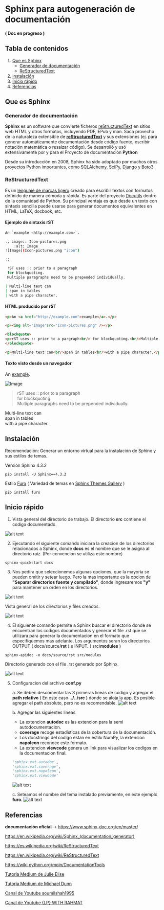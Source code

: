 
# Sphinx para autogeneración de documentación
#### ( Doc en progreso )
## Tabla de contenidos
1. [Que es Sphinx](#que-es-sphinx)
	- [Generador de documentación](#generador-de-documentación)
	- [ReStructuredText](#restructuredtext)
3. [Instalación](#instalación)
4. [Inicio rápido](#inicio-rápido)
5. [Referencias](#referencias)


## Que es Sphinx

### Generador de documentación

**Sphinx**  es un software  que convierte ficheros  [reStructuredText](https://es.wikipedia.org/wiki/ReStructuredText "ReStructuredText")  en  sitios web HTML  y otros formatos, incluyendo PDF, EPub y man. Saca provecho de la naturaleza extensible de [**reStructuredText**](https://docutils.sourceforge.io/rst.html) y sus extensiones (ej. para generar automáticamente documentación desde código fuente, escribir notación matemática o resalzar código). 
Se desarrolló y usó extensivamente por y para el Proyecto de documentación **Python**

Desde su introducción en 2008, Sphinx ha sido adoptado por muchos otros proyectos Python importantes, como  [SQLAlchemy](https://docs.sqlalchemy.org/en/14/contents.html),  [SciPy](https://docs.scipy.org/doc/scipy/reference/),  [Django](https://docs.djangoproject.com/en/4.0/)  y  [Boto3](https://boto3.amazonaws.com/v1/documentation/api/latest/index.html).

### ReStructuredText

Es un [lenguaje de marcas ligero](https://es.wikipedia.org/wiki/Lenguaje_de_marcas_ligero "Lenguaje de marcas ligero") creado para escribir textos con formatos definido de manera cómoda y rápida. Es parte del proyecto [Docutils](https://docutils.sourceforge.io/README.html#quick-start) dentro de la comunidad de Python. Su principal ventaja es que desde un texto con sintaxis sencilla puede usarse para generar documentos equivalentes en HTML, LaTeX, docbook, etc.

#### **Ejemplo de sintaxis rST**
```sh
An `example <http://example.com>`.

.. image:: Icon-pictures.png
    :alt: Image
![Image](Icon-pictures.png "icon")

::

 rST uses :: prior to a paragraph
 for blockquoting.
 Multiple paragraphs need to be prepended individually.

| Multi-line text can
| span in tables
| with a pipe character.
```

#### HTML producido por  rST

``` html
<p>An <a href="http://example.com">example</a>.</p>

<p><img alt="Image"src="Icon-pictures.png" /></p>

<blockquote>
<p>rST uses :: prior to a pargraph<br/> for blockquoting.<br/>Multiple paragraphs need to be prepended individually.</p>
</blockquote>

<p>Multi-line text can<br/>span in tables<br/>with a pipe character.</p>
```
#### Texto visto desde un navegador

An [example](http://example.com/).

![Image](https://upload.wikimedia.org/wikipedia/commons/5/5c/Icon-pictures.png "icon")

> rST uses :: prior to a paragraph  
> for blockquoting.  
> Multiple paragraphs need to be prepended individually.

Multi-line text can  
span in tables  
with a pipe character.


## Instalación
Recomendación: Generar un entorno virtual para la instalación de Sphinx y sus estilos de temas.

Versión Sphinx 4.3.2
```properties
pip install -U Sphinx==4.3.2
```
Estilo [Furo](https://sphinx-themes.org/sample-sites/furo/) ( Variedad de temas en [Sphinx Themes Gallery](https://sphinx-themes.org/) )
```properties
pip install furo
```

## Inicio rápido

1. Vista general del directorio de trabajo. El directorio **src** contiene el codigo documentado.

![alt text](./img/Selección_026.png)

2. Ejecutando el siguiente comando iniciara la creacion de los directorios relacionados a Sphinx, donde **docs** es el nombre que se le asigna al directorio raiz. (Por convencion se utiliza este nombre)

```properties
sphinx-quickstart docs
```
3. Nos pedira que seleccionemos algunas opciones, que la mayoria se pueden omitir y setear luego. Pero la mas importante es la opcion de **"Separar directorios fuente y compilado"**, donde ingresaremos **"y"** para mantener un orden en los directorios.

![alt text](./img/Selección_028.png)

Vista general de los directorios y files creados.

![alt text](./img/Selección_029.png)

4. El siguiente comando permite a Sphinx buscar el directorio donde se encuentran los codigos documentados y generar el file .rst que se utilizara para generar la documentacion en el formato que especifiquemos mas adelante.
Los argumentos seran los directorios OUTPUT ( docs/source/**rst** ) e INPUT. ( src/**modules** )

```properties
sphinx-apidoc -o docs/source/rst src/modules
```

Directorio generado con el file .rst generado por Sphinx.

![alt text](./img/Selección_031.png)

5. Configuracion del archivo **conf.py**

	a. Se deben descomentar las 3 primeras lineas de codigo y agregar el **path relativo** ( En este caso **../../src** ) donde se aloja la app. 
	Es posible agregar el path absoluto, pero no es recomendable.
	![alt text](./img/Selección_001.png)
	<br>

	b. Agregar las siguientes lineas.
	- La extencion **autodoc** es las extencion para la semi autodocumentacion.
	- **coverage** recoge estadísticas de la cobertura de la documentación.
	- Los docstrings del codigo estan en estilo NumPy, la extension **napoleon** reconoce este formato.
	- La extencion **viewcode** genera un link para visualizar los codigos en la documentacion final.


	```python
	'sphinx.ext.autodoc',
    'sphinx.ext.coverage',
    'sphinx.ext.napoleon',
    'sphinx.ext.viewcode'
	```

	![alt text](./img/Selección_002.png)
	<br>

	c. Seteamos el nombre del tema instalado previamente, en este ejemplo **furo**.
	![alt text](./img/Selección_003.png)


## Referencias
**documentación oficial** -> https://www.sphinx-doc.org/en/master/

https://en.wikipedia.org/wiki/Sphinx_(documentation_generator)

https://es.wikipedia.org/wiki/ReStructuredText

https://en.wikipedia.org/wiki/ReStructuredText

https://wiki.python.org/moin/DocumentationTools

[Tutoria Medium de Julie Elise](https://betterprogramming.pub/auto-documenting-a-python-project-using-sphinx-8878f9ddc6e9)

[Tutoria Medium de Michael Dunn](https://eikonomega.medium.com/getting-started-with-sphinx-autodoc-part-1-2cebbbca5365)

[Canal de Youtube soumilshah1995](https://www.youtube.com/watch?v=5s3JvVqwESA)

[Canal de Youtube {LP} WITH RAHMAT](https://www.youtube.com/watch?v=d_XeV6oyNvI&t)
